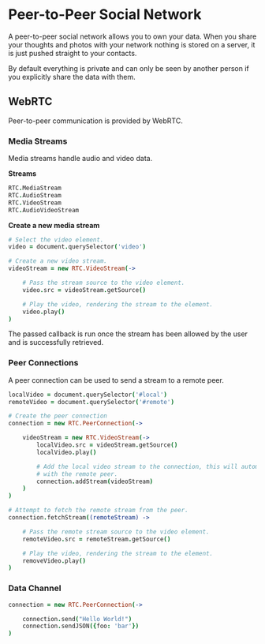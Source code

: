 Peer-to-Peer Social Network
===========================

A peer-to-peer social network allows you to own your data. When you share your thoughts and photos with your network nothing is stored on a server, it is just pushed straight to your contacts.

By default everything is private and can only be seen by another person if you explicitly share the data with them.

WebRTC
------

Peer-to-peer communication is provided by WebRTC.

### Media Streams

Media streams handle audio and video data.

**Streams**

```coffee
RTC.MediaStream
RTC.AudioStream
RTC.VideoStream
RTC.AudioVideoStream
```

**Create a new media stream**

```coffee
# Select the video element.
video = document.querySelector('video')

# Create a new video stream.
videoStream = new RTC.VideoStream(->

    # Pass the stream source to the video element.
    video.src = videoStream.getSource()

    # Play the video, rendering the stream to the element.
    video.play()
)
```

The passed callback is run once the stream has been allowed by the user and is successfully retrieved.


### Peer Connections

A peer connection can be used to send a stream to a remote peer.

```coffee
localVideo = document.querySelector('#local')
remoteVideo = document.querySelector('#remote')

# Create the peer connection
connection = new RTC.PeerConnection(->

    videoStream = new RTC.VideoStream(->
        localVideo.src = videoStream.getSource()
        localVideo.play()

        # Add the local video stream to the connection, this will automatically share it
        # with the remote peer.
        connection.addStream(videoStream)
    )
)

# Attempt to fetch the remote stream from the peer.
connection.fetchStream((remoteStream) ->

    # Pass the remote stream source to the video element.
    remoteVideo.src = remoteStream.getSource()

    # Play the video, rendering the stream to the element.
    removeVideo.play()
)
```


### Data Channel

```coffee
connection = new RTC.PeerConnection(->

    connection.send("Hello World!")
    connection.sendJSON({foo: 'bar'})
)
```